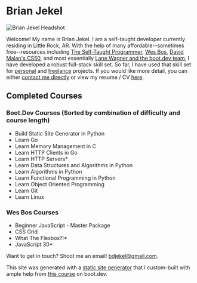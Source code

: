 # Brian Jekel

![Brian Jekel Headshot](/images/bdj_headshot.JPG)

Welcome! My name is Brian Jekel. I am a self-taught developer currently residing in Little Rock, AR. With the help of many affordable--sometimes free--resources including [The Self-Taught Programmer](https://www.theselftaughtprogrammer.io/), [Wes Bos](https://wesbos.com/), [David Malan's CS50](https://pll.harvard.edu/course/cs50-introduction-computer-science), and most essentially [Lane Wagner and the boot.dev team](https://www.boot.dev), I have developed a robust full-stack skill set. So far, I have used that skill set for [personal](https://github.com/bdjekel) and [freelance](https://www.blackdiamondpropertygrp.com/) projects. If you would like more detail, you can either [contact me directly](mailto:bdjekel@gmail.com?subject=Portfolio%20Site%20Interest) or view my resume / CV [here](/static/resume.pdf).

## Completed Courses

### Boot.Dev Courses (Sorted by combination of difficulty and course length)

- Build Static Site Generator in Python
- Learn Go
- Learn Memory Management in C
- Learn HTTP Clients in Go
- Learn HTTP Servers*
- Learn Data Structures and Algorithms in Python
- Learn Algorithms in Python
- Learn Functional Programming in Python
- Learn Object Oriented Programming
- Learn Git
- Learn Linux

### Wes Bos Courses

- Beginner JavaScript - Master Package
- CSS Grid
- What The Flexbox?!*
- JavaScript 30*

Want to get in touch? Shoot me an email! [bdjekel@gmail.com](mailto:bdjekel@gmail.com).

This site was generated with a [static site generator](https://github.com/bdjekel/static_site_generator) that I custom-built with ample help from [this course](https://www.boot.dev/courses/build-static-site-generator-python) on boot.dev.

